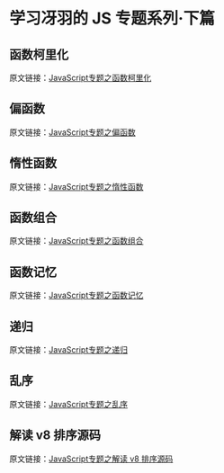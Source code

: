 # 学习冴羽的 JS 专题系列·下篇

## 函数柯里化

原文链接：[JavaScript专题之函数柯里化](https://github.com/mqyqingfeng/Blog/issues/42)

## 偏函数

原文链接：[JavaScript专题之偏函数](https://github.com/mqyqingfeng/Blog/issues/42)

## 惰性函数

原文链接：[JavaScript专题之惰性函数](https://github.com/mqyqingfeng/Blog/issues/42)

## 函数组合

原文链接：[JavaScript专题之函数组合](https://github.com/mqyqingfeng/Blog/issues/42)

## 函数记忆

原文链接：[JavaScript专题之函数记忆](https://github.com/mqyqingfeng/Blog/issues/42)

## 递归

原文链接：[JavaScript专题之递归](https://github.com/mqyqingfeng/Blog/issues/42)

## 乱序

原文链接：[JavaScript专题之乱序](https://github.com/mqyqingfeng/Blog/issues/42)

## 解读 v8 排序源码

原文链接：[JavaScript专题之解读 v8 排序源码](https://github.com/mqyqingfeng/Blog/issues/42)